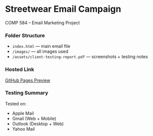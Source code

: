 # Streetwear Email Campaign
COMP 584 – Email Marketing Project

### Folder Structure
- `index.html` — main email file  
- `/images/` — all images used  
- `/assets/client-testing-report.pdf` — screenshots + testing notes  

### Hosted Link
[GitHub Pages Preview](https://crisdiazdev.github.io/Email-campaign/)

### Testing Summary
Tested on:
- Apple Mail  
- Gmail (Web + Mobile)  
- Outlook (Desktop + Web)  
- Yahoo Mail  


